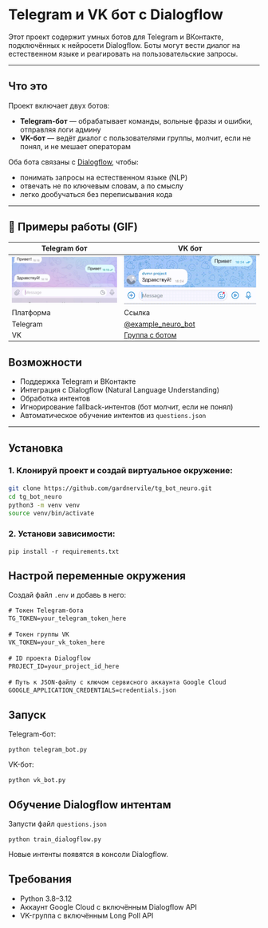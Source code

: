# Telegram и VK бот с Dialogflow

Этот проект содержит умных ботов для Telegram и ВКонтакте, подключённых к нейросети Dialogflow. Боты могут вести диалог на естественном языке и реагировать на пользовательские запросы.

---
## Что это

Проект включает двух ботов:

- **Telegram-бот** — обрабатывает команды, вольные фразы и ошибки, отправляя логи админу
- **VK-бот** — ведёт диалог с пользователями группы, молчит, если не понял, и не мешает операторам

Оба бота связаны с [Dialogflow](https://dialogflow.cloud.google.com/), чтобы:

- понимать запросы на естественном языке (NLP)
- отвечать не по ключевым словам, а по смыслу
- легко дообучаться без переписывания кода

---

## 📸 Примеры работы (GIF)

| Telegram бот | VK бот |
|--------------|--------|
| ![telegram-demo](./media/tg.gif) | ![vk-demo](./media/vk.gif) |
| Платформа | Ссылка |
| Telegram | [@example_neuro_bot](https://t.me/verb_g_bot) |
| VK       | [Группа с ботом](https://m.vk.com/club231938497?from=groups) |

## Возможности

- Поддержка Telegram и ВКонтакте
- Интеграция с Dialogflow (Natural Language Understanding)
- Обработка интентов
- Игнорирование fallback-интентов (бот молчит, если не понял)
- Автоматическое обучение интентов из `questions.json`

---

## Установка

### 1. Клонируй проект и создай виртуальное окружение:

```bash
git clone https://github.com/gardnervile/tg_bot_neuro.git
cd tg_bot_neuro
python3 -m venv venv
source venv/bin/activate
```
### 2. Установи зависимости:

```
pip install -r requirements.txt
```
## Настрой переменные окружения

Создай файл `.env` и добавь в него:
```
# Токен Telegram-бота
TG_TOKEN=your_telegram_token_here

# Токен группы VK
VK_TOKEN=your_vk_token_here

# ID проекта Dialogflow
PROJECT_ID=your_project_id_here

# Путь к JSON-файлу с ключом сервисного аккаунта Google Cloud
GOOGLE_APPLICATION_CREDENTIALS=credentials.json
```

## Запуск

Telegram-бот:
```
python telegram_bot.py
```
VK-бот:
```
python vk_bot.py
```
## Обучение Dialogflow интентам

Запусти файл `questions.json`
```
python train_dialogflow.py
```
Новые интенты появятся в консоли Dialogflow.

## Требования

- Python 3.8–3.12
- Аккаунт Google Cloud с включённым Dialogflow API
- VK-группа с включённым Long Poll API
